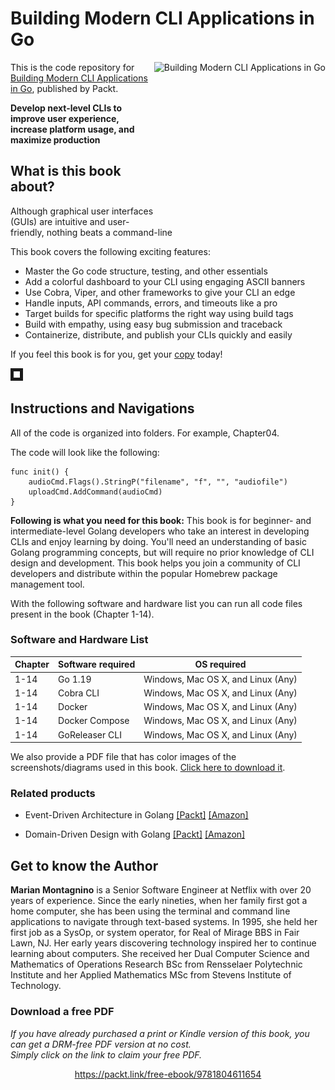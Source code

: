 # Building Modern CLI Applications in Go

<a href="https://www.packtpub.com/product/building-modern-cli-applications-in-go/9781804611654?utm_source=github&utm_medium=repository&utm_campaign=9781804611654"><img src="https://static.packt-cdn.com/products/9781804611654/cover/smaller" alt="Building Modern CLI Applications in Go" height="256px" align="right"></a>

This is the code repository for [Building Modern CLI Applications in Go](https://www.packtpub.com/product/building-modern-cli-applications-in-go/9781804611654?utm_source=github&utm_medium=repository&utm_campaign=9781804611654), published by Packt.

**Develop next-level CLIs to improve user experience, increase platform usage, and maximize production**

## What is this book about?
Although graphical user interfaces (GUIs) are intuitive and user-friendly, nothing beats a command-line

This book covers the following exciting features:
* Master the Go code structure, testing, and other essentials
* Add a colorful dashboard to your CLI using engaging ASCII banners
* Use Cobra, Viper, and other frameworks to give your CLI an edge
* Handle inputs, API commands, errors, and timeouts like a pro
* Target builds for specific platforms the right way using build tags
* Build with empathy, using easy bug submission and traceback
* Containerize, distribute, and publish your CLIs quickly and easily

If you feel this book is for you, get your [copy](https://www.amazon.com/dp/1804611654) today!

<a href="https://www.packtpub.com/?utm_source=github&utm_medium=banner&utm_campaign=GitHubBanner"><img src="https://raw.githubusercontent.com/PacktPublishing/GitHub/master/GitHub.png" 
alt="https://www.packtpub.com/" border="5" /></a>

## Instructions and Navigations
All of the code is organized into folders. For example, Chapter04.

The code will look like the following:
```
func init() {
    audioCmd.Flags().StringP("filename", "f", "", "audiofile")
    uploadCmd.AddCommand(audioCmd)
}
```

**Following is what you need for this book:**
This book is for beginner- and intermediate-level Golang developers who take an interest in developing CLIs and enjoy learning by doing. You'll need an understanding of basic Golang programming concepts, but will require no prior knowledge of CLI design and development. This book helps you join a community of CLI developers and distribute within the popular Homebrew package management tool.

With the following software and hardware list you can run all code files present in the book (Chapter 1-14).
### Software and Hardware List
| Chapter | Software required | OS required |
| -------- | ------------------------------------ | ----------------------------------- |
| 1-14 | Go 1.19 | Windows, Mac OS X, and Linux (Any) |
| 1-14 | Cobra CLI | Windows, Mac OS X, and Linux (Any) |
| 1-14 | Docker | Windows, Mac OS X, and Linux (Any) |
| 1-14 | Docker Compose | Windows, Mac OS X, and Linux (Any) |
| 1-14 | GoReleaser CLI | Windows, Mac OS X, and Linux (Any) |

We also provide a PDF file that has color images of the screenshots/diagrams used in this book. [Click here to download it](https://packt.link/F4Fus).

### Related products
* Event-Driven Architecture in Golang [[Packt]](https://www.packtpub.com/product/event-driven-architecture-in-golang/9781803238012?utm_source=github&utm_medium=repository&utm_campaign=9781803238012) [[Amazon]](https://www.amazon.com/dp/1803238011)

* Domain-Driven Design with Golang [[Packt]](https://www.packtpub.com/product/domain-driven-design-with-golang/9781804613450?utm_source=github&utm_medium=repository&utm_campaign=9781804613450) [[Amazon]](https://www.amazon.com/dp/1804613452)

## Get to know the Author
**Marian Montagnino**
is a Senior Software Engineer at Netflix with over 20 years of experience. Since the early nineties, when her family first got a home computer, she has been using the terminal and command line applications to navigate through text-based systems. In 1995, she held her first job as a SysOp, or system operator, for Real of Mirage BBS in Fair Lawn, NJ. Her early years discovering technology inspired her to continue learning about computers. She received her Dual Computer Science and Mathematics of Operations Research BSc from Rensselaer Polytechnic Institute and her Applied Mathematics MSc from Stevens Institute of Technology.

### Download a free PDF

 <i>If you have already purchased a print or Kindle version of this book, you can get a DRM-free PDF version at no cost.<br>Simply click on the link to claim your free PDF.</i>
<p align="center"> <a href="https://packt.link/free-ebook/9781804611654">https://packt.link/free-ebook/9781804611654 </a> </p>